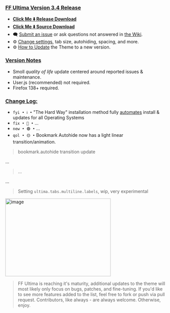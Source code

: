 ### <ins> FF Ultima Version 3.4 Release
- **[Click Me ⬇️ Release Download](https://github.com/soulhotel/FF-ULTIMA/releases/download/3.4/ffultima3.4.zip)**
- **[Click Me ⬇️ Source Download](https://github.com/soulhotel/FF-ULTIMA/archive/refs/heads/main.zip)**
- 🗨️ [Submit an issue](https://github.com/soulhotel/FF-ULTIMA/issues/new/choose) or ask questions not answered in [the Wiki](https://github.com/soulhotel/FF-ULTIMA/wiki).
- ⚙️ [Change settings](https://github.com/soulhotel/FF-ULTIMA/wiki/Settings), tab size, autohiding, spacing, and more.
- ⚙️ [How to Update](https://github.com/soulhotel/FF-ULTIMA/wiki/How-to-Update-the-Theme) the Theme to a new version.
  
### <ins> Version Notes
- Smoll *quality of life* update centered around reported issues & maintenance.
- User.js (recommended) not required. 
- Firefox 138+ required.
<!--
- User.js required. 
- User.js not required.
- User.js (recommended) not required. 
-->

### <ins> Change Log:
- `fyi • ℹ️ •` "The Hard Way" installation method fully [automates](https://github.com/soulhotel/FF-ULTIMA?tab=readme-ov-file#installation) install & updates for all Operating Systems
- `fix • 🔴 •` ...
- `new • 🟢 •` ...
- `qol • 🟡 •` Bookmark Autohide now has a light linear transition/animation.
<!--
`fyi • ℹ️ •`
`fix • 🔴 •` 
`new • 🟢 •` 
`qol • 🟡 •` 
`wip • ℹ️ •` 
-->

> bookmark.autohide transition update

...

> ...

...

> Setting `ultima.tabs.multiline.labels`, wip, very experimental

<img width="331" height="244" alt="image" src="https://github.com/user-attachments/assets/c1e09736-18e8-4921-8dd5-0ab8630fb987" />


> FF Ultima is reaching it's maturity, additional updates to the theme will most likely only focus on bugs, patches, and fine-tuning. If you'd like to see more features added to the list, feel free to fork or push via pull request. Contributors, like always - are always welcome. Otherwise, enjoy.
